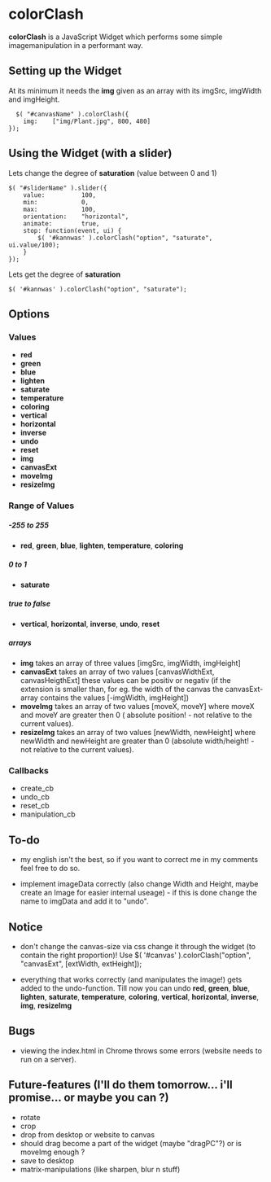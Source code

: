 colorClash
==========

**colorClash** is a JavaScript Widget which performs some simple imagemanipulation in a performant way.

Setting up the Widget
---------------------
At its minimum it needs the **img** given as an array with its imgSrc, imgWidth and imgHeight.

	  $( "#canvasName" ).colorClash({
        img:	["img/Plant.jpg", 800, 480]
    });


Using the Widget (with a slider)
--------------------------------
Lets change the degree of **saturation** (value between 0 and 1)
  
	$( "#sliderName" ).slider({
		value:          100,
        min:            0,
        max:            100,
		orientation:    "horizontal",
		animate:        true,
        stop: function(event, ui) {
            $( '#kannwas' ).colorClash("option", "saturate", ui.value/100);
        }
	});

Lets get the degree of **saturation**

	$( '#kannwas' ).colorClash("option", "saturate");


Options
-------
### Values ###

- **red**
- **green**
- **blue**
- **lighten**
- **saturate**
- **temperature**
- **coloring**
- **vertical**
- **horizontal**
- **inverse**
- **undo**
- **reset**
- **img**
- **canvasExt**
- **moveImg**
- **resizeImg**

### Range of Values ###

##### -255 to 255 #####
- **red**, **green**, **blue**, **lighten**, **temperature**, **coloring**

##### 0 to 1 #####
- **saturate**

##### true to false #####
- **vertical**, **horizontal**, **inverse**, **undo**, **reset**

##### arrays #####
- **img** takes an array of three values [imgSrc, imgWidth, imgHeight]
- **canvasExt** takes an array of two values [canvasWidthExt, canvasHeigthExt] these values can be positiv 
		or negativ \(if the extension is smaller than, for eg. the width of the canvas the
        canvasExt-array contains the values [-imgWidth, imgHeight]\)
- **moveImg** takes an array of two values [moveX, moveY] where moveX and moveY are greater then 0 (
		absolute position! - not relative to the current values).
- **resizeImg** takes an array of two values [newWidth, newHeight] where newWidth and newHeight are greater 
		than 0 (absolute width/height! - not relative to the current values).

### Callbacks ###
- create_cb
- undo_cb
- reset_cb
- manipulation_cb


To-do
-----
- my english isn't the best, so if you want to correct me in my comments feel free to 
  	do so.
		
- implement imageData correctly (also change Width and Height, maybe create an Image for
		easier internal useage) - if this is done change the name to imgData and add it to "undo".


Notice
------
- don't change the canvas-size via css change it through the widget (to contain
		the right proportion)! Use $( '#canvas' ).colorClash("option", "canvasExt", [extWidth, extHeight]);

- everything that works correctly (and manipulates the image!) gets added to the undo-function.
		Till now you can undo **red**, **green**, **blue**, **lighten**, **saturate**, **temperature**, 
		**coloring**, **vertical**, **horizontal**, **inverse**, **img**, **resizeImg**


Bugs
----
- viewing the index.html in Chrome throws some errors (website needs to run on a server).


Future-features (I'll do them tomorrow... i'll promise... or maybe you can ?)
-------------------------------------------------------------------------------
- rotate
- crop
- drop from desktop or website to canvas
- should drag become a part of the widget (maybe "dragPC"?) or is moveImg enough ?
- save to desktop
- matrix-manipulations (like sharpen, blur n stuff)
